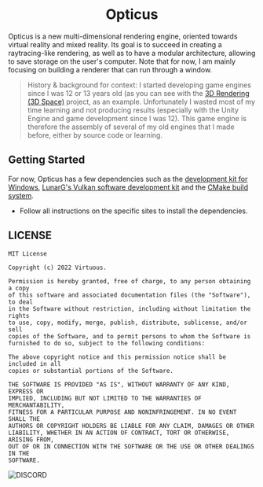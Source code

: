 <h1 align="center">Opticus</h1>

Opticus is a new multi-dimensional rendering engine, oriented towards virtual reality and mixed reality. Its goal is to succeed in creating a raytracing-like rendering, as well as to have a modular architecture, allowing to save storage on the user's computer. Note that for now, I am mainly focusing on building a renderer that can run through a window.

> History & background for context: I started developing game engines since I was 12 or 13 years old (as you can see with the [3D Rendering (3D Space)](https://github.com/vertueux/3D-Space) project, as an example. Unfortunately I wasted most of my time learning and not producing results (especially with the Unity Engine and game development since I was 12). This game engine is therefore the assembly of several of my old engines that I made before, either by source code or learning. 

## Getting Started 
For now, Opticus has a few dependencies such as the [development kit for Windows](https://developer.microsoft.com/en-us/windows/downloads/windows-sdk/), [LunarG's Vulkan software development kit](https://vulkan.lunarg.com/) and the [CMake build system](https://cmake.org/download/).
* Follow all instructions on the specific sites to install the dependencies.

## LICENSE
```
MIT License

Copyright (c) 2022 Virtuous.

Permission is hereby granted, free of charge, to any person obtaining a copy
of this software and associated documentation files (the "Software"), to deal
in the Software without restriction, including without limitation the rights
to use, copy, modify, merge, publish, distribute, sublicense, and/or sell
copies of the Software, and to permit persons to whom the Software is
furnished to do so, subject to the following conditions:

The above copyright notice and this permission notice shall be included in all
copies or substantial portions of the Software.

THE SOFTWARE IS PROVIDED "AS IS", WITHOUT WARRANTY OF ANY KIND, EXPRESS OR
IMPLIED, INCLUDING BUT NOT LIMITED TO THE WARRANTIES OF MERCHANTABILITY,
FITNESS FOR A PARTICULAR PURPOSE AND NONINFRINGEMENT. IN NO EVENT SHALL THE
AUTHORS OR COPYRIGHT HOLDERS BE LIABLE FOR ANY CLAIM, DAMAGES OR OTHER
LIABILITY, WHETHER IN AN ACTION OF CONTRACT, TORT OR OTHERWISE, ARISING FROM,
OUT OF OR IN CONNECTION WITH THE SOFTWARE OR THE USE OR OTHER DEALINGS IN THE
SOFTWARE.
``` 
![DISCORD](https://img.shields.io/badge/Contact%20me%20on%20Discord-now%239470-informational)